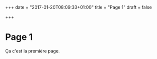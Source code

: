 ﻿+++
date = "2017-01-20T08:09:33+01:00"
title = "Page 1"
draft = false

+++

# Page 1

Ça c'est la première page.
